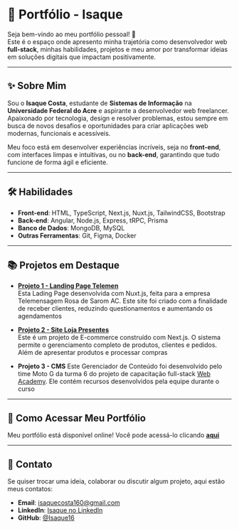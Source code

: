 # 🌟 Portfólio - Isaque

Seja bem-vindo ao meu portfólio pessoal! 🚀  
Este é o espaço onde apresento minha trajetória como desenvolvedor web **full-stack**, minhas habilidades, projetos e meu amor por transformar ideias em soluções digitais que impactam positivamente.

---

## ✨ **Sobre Mim**
Sou o **Isaque Costa**, estudante de **Sistemas de Informação** na **Universidade Federal do Acre** e aspirante a desenvolvedor web freelancer. Apaixonado por tecnologia, design e resolver problemas, estou sempre em busca de novos desafios e oportunidades para criar aplicações web modernas, funcionais e acessíveis.

Meu foco está em desenvolver experiências incríveis, seja no **front-end**, com interfaces limpas e intuitivas, ou no **back-end**, garantindo que tudo funcione de forma ágil e eficiente.

---

## 🛠️ **Habilidades**
- **Front-end**: HTML, TypeScript, Next.js, Nuxt.js, TailwindCSS, Bootstrap
- **Back-end**: Angular, Node.js, Express, tRPC, Prisma
- **Banco de Dados**: MongoDB, MySQL
- **Outras Ferramentas**: Git, Figma, Docker

---

## 📚 **Projetos em Destaque**
- **[Projeto 1 - Landing Page Telemen](https://github.com/Isaque16/LandingPageTelemen)**  
  Esta Lading Page desenvolvida com Nuxt.js, feita para a empresa Telemensagem Rosa de Sarom AC. Este site foi criado com a finalidade de receber clientes, reduzindo questionamentos e aumentando os agendamentos

- **[Projeto 2 - Site Loja Presentes](https://github.com/Isaque16/SiteLojaPresentes)**  
  Este é um projeto de E-commerce construído com Next.js. O sistema permite o gerenciamento completo de produtos, clientes e pedidos. Além de apresentar produtos e processar compras

- **Projeto 3 - CMS**
  Este Gerenciador de Conteúdo foi desenvolvido pelo time Moto G da turma 6 do projeto de capacitação full-stack <a href='https://www.instagram.com/webacademy.ufac/'>Web Academy</a>. Ele contém recursos desenvolvidos pela equipe durante o curso

---

## 🚀 **Como Acessar Meu Portfólio**
Meu portfólio está disponível online! Você pode acessá-lo clicando [**aqui**](https://isaque16-portfolio.vercel.app/)

---

## 📩 **Contato**
Se quiser trocar uma ideia, colaborar ou discutir algum projeto, aqui estão meus contatos:
- **Email**: isaquecosta160@gmail.com
- **LinkedIn**: [Isaque no LinkedIn](https://www.linkedin.com/in/isaque-costa-a0660230b/)
- **GitHub**: [@Isaque16](https://github.com/Isaque16)
